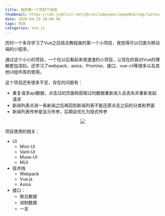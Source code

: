```yaml
---
title: 我的第一个项目下线啦
thumbnail: https://cdn.jsdelivr.net/gh/uncledwyane/imageBed/img/laotou.jpg
date: 2020-04-25 18:04:48
tags: 项目
categories: Vue.js
---
```


历时一个多月学习了Vue之后结合教程做的第一个小项目，我觉得可以归类为移动端的小程序。

通过这个小小的项目，一个在以后看起来很渣渣的小项目，让现在的我对Vue的理解更加深刻，还学习了webpack、axios、Promise、接口、vue-cli等很多以及其他UI组件库的使用。

这个项目还有很多不足，存在的问题有：

+ 重复请求api数据，点击过的页面和获取过的数据重新进入会丢失并重新发起请求
+ 新闻列表点进一条新闻之后再回到新闻列表不能还原点击之前的分类和界面
+ 新闻列表传参是显示传参，后期会优化为隐式传参

<!--more-->

<div align='center'>
	<img src='https://cdn.jsdelivr.net/gh/uncledwyane/imageBed/img/appinfo.jpg' />    
</div>

项目使用的相关：

+ UI
  - Mint-UI
  - Vant-UI
  - Muse-UI
  - MUI
+ 技术栈
  - Webpack
  - Vue.js
  - Axios
+ 接口：
  - 聚合数据
  - 进制数据
  - 一言





